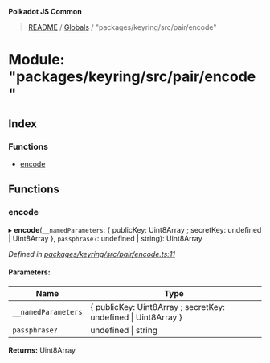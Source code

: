 **Polkadot JS Common**

> [README](../README.md) / [Globals](../globals.md) / "packages/keyring/src/pair/encode"

# Module: "packages/keyring/src/pair/encode"

## Index

### Functions

* [encode](_packages_keyring_src_pair_encode_.md#encode)

## Functions

### encode

▸ **encode**(`__namedParameters`: { publicKey: Uint8Array ; secretKey: undefined \| Uint8Array  }, `passphrase?`: undefined \| string): Uint8Array

*Defined in [packages/keyring/src/pair/encode.ts:11](https://github.com/polkadot-js/common/blob/c366e637/packages/keyring/src/pair/encode.ts#L11)*

#### Parameters:

Name | Type |
------ | ------ |
`__namedParameters` | { publicKey: Uint8Array ; secretKey: undefined \| Uint8Array  } |
`passphrase?` | undefined \| string |

**Returns:** Uint8Array

